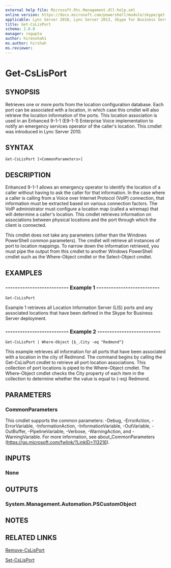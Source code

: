 ```yaml
---
external help file: Microsoft.Rtc.Management.dll-help.xml
online version: https://docs.microsoft.com/powershell/module/skype/get-cslisport
applicable: Lync Server 2010, Lync Server 2013, Skype for Business Server 2015, Skype for Business Server 2019
title: Get-CsLisPort
schema: 2.0.0
manager: rogupta
author: hirenshah1
ms.author: hirshah
ms.reviewer:
---
```


# Get-CsLisPort

## SYNOPSIS
Retrieves one or more ports from the location configuration database.
Each port can be associated with a location, in which case this cmdlet will also retrieve the location information of the ports.
This location association is used in an Enhanced 9-1-1 (E9-1-1) Enterprise Voice implementation to notify an emergency services operator of the caller's location.
This cmdlet was introduced in Lync Server 2010.


## SYNTAX

```
Get-CsLisPort [<CommonParameters>]
```

## DESCRIPTION
Enhanced 9-1-1 allows an emergency operator to identify the location of a caller without having to ask the caller for that information.
In the case where a caller is calling from a Voice over Internet Protocol (VoIP) connection, that information must be extracted based on various connection factors.
The VoIP administrator must configure a location map (called a wiremap) that will determine a caller's location.
This cmdlet retrieves information on associations between physical locations and the port through which the client is connected.

This cmdlet does not take any parameters (other than the Windows PowerShell common parameters).
The cmdlet will retrieve all instances of port to location mappings.
To narrow down the information retrieved, you must pipe the output from this cmdlet to another Windows PowerShell cmdlet such as the Where-Object cmdlet or the Select-Object cmdlet.


## EXAMPLES

### -------------------------- Example 1 --------------------------
```
Get-CsLisPort
```

Example 1 retrieves all Location Information Server (LIS) ports and any associated locations that have been defined in the Skype for Business Server deployment.

### -------------------------- Example 2 --------------------------
```
Get-CsLisPort | Where-Object {$_.City -eq "Redmond"}
```

This example retrieves all information for all ports that have been associated with a location in the city of Redmond.
The command begins by calling the Get-CsLisPort cmdlet to retrieve all port location associations.
This collection of port locations is piped to the Where-Object cmdlet.
The Where-Object cmdlet checks the City property of each item in the collection to determine whether the value is equal to (-eq) Redmond.


## PARAMETERS

### CommonParameters
This cmdlet supports the common parameters: -Debug, -ErrorAction, -ErrorVariable, -InformationAction, -InformationVariable, -OutVariable, -OutBuffer, -PipelineVariable, -Verbose, -WarningAction, and -WarningVariable. For more information, see about_CommonParameters (https://go.microsoft.com/fwlink/?LinkID=113216).


## INPUTS

### None


## OUTPUTS

### System.Management.Automation.PSCustomObject


## NOTES


## RELATED LINKS

[Remove-CsLisPort](Remove-CsLisPort.md)

[Set-CsLisPort](Set-CsLisPort.md)

